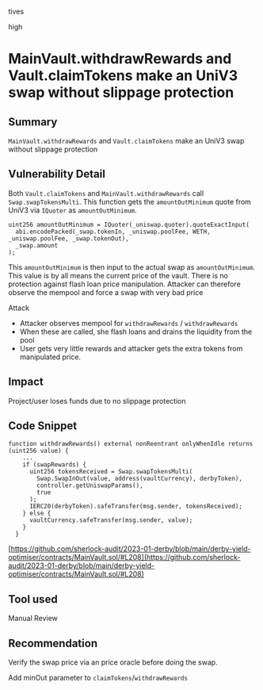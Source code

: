 tives

high

# MainVault.withdrawRewards and Vault.claimTokens make an UniV3 swap without slippage protection

## Summary

`MainVault.withdrawRewards` and `Vault.claimTokens` make an UniV3 swap without slippage protection

## Vulnerability Detail

Both `Vault.claimTokens` and `MainVault.withdrawRewards` call `Swap.swapTokensMulti`. This function gets the `amountOutMinimum` quote from UniV3 via `IQuoter` as `amountOutMinimum`.

```solidity
uint256 amountOutMinimum = IQuoter(_uniswap.quoter).quoteExactInput(
  abi.encodePacked(_swap.tokenIn, _uniswap.poolFee, WETH, _uniswap.poolFee, _swap.tokenOut),
  _swap.amount
);
```

This `amountOutMinimum` is then input to the actual swap as `amountOutMinimum`. This value is by all means the current price of the vault. There is no protection against flash loan price manipulation. Attacker can therefore observe the mempool and force a swap with very bad price

Attack

- Attacker observes mempool for  `withdrawRewards` / `withdrawRewards`
- When these are called, she flash loans and drains the liquidity from the pool
- User gets very little rewards and attacker gets the extra tokens from manipulated price.

## Impact

Project/user loses funds due to no slippage protection 

## Code Snippet

```solidity
function withdrawRewards() external nonReentrant onlyWhenIdle returns (uint256 value) {
    ...
    if (swapRewards) {
      uint256 tokensReceived = Swap.swapTokensMulti(
        Swap.SwapInOut(value, address(vaultCurrency), derbyToken),
        controller.getUniswapParams(),
        true
      );
      IERC20(derbyToken).safeTransfer(msg.sender, tokensReceived);
    } else {
      vaultCurrency.safeTransfer(msg.sender, value);
    }
  }
```

[https://github.com/sherlock-audit/2023-01-derby/blob/main/derby-yield-optimiser/contracts/MainVault.sol/#L208](https://github.com/sherlock-audit/2023-01-derby/blob/main/derby-yield-optimiser/contracts/MainVault.sol/#L208)

## Tool used

Manual Review

## Recommendation

Verify the swap price via an price oracle before doing the swap. 

Add minOut parameter to `claimTokens`/`withdrawRewards`